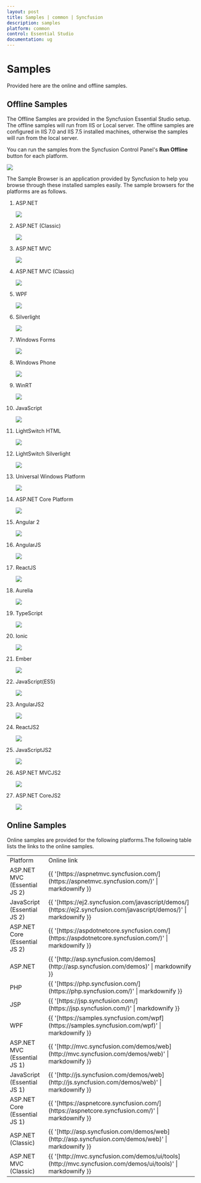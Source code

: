 ```yaml
---
layout: post
title: Samples | common | Syncfusion
description: samples
platform: common
control: Essential Studio
documentation: ug
---
```


# Samples

Provided here are the online and offline samples.

##  Offline Samples

The Offline Samples are provided in the Syncfusion Essential Studio setup. The offline samples will run from IIS or Local server. The offline samples are configured in IIS 7.0 and IIS 7.5 installed machines, otherwise the samples will run from the local server.

You can run the samples from the Syncfusion Control Panel's **Run Offline** button for each platform. 



![](Offline-Samples_images/Offline-Samples_img1.png)



The Sample Browser is an application provided by Syncfusion to help you browse through these installed samples easily. The sample browsers for the platforms are as follows.

1. ASP.NET



   ![](Offline-Samples_images/Offline-Samples_img2.png)





2. ASP.NET (Classic)



   ![](Offline-Samples_images/Offline-Samples_img3.png)





3. ASP.NET MVC



   ![](Offline-Samples_images/Offline-Samples_img4.png)





4. ASP.NET MVC (Classic)



   ![](Offline-Samples_images/Offline-Samples_img5.png)





5. WPF



   ![](Offline-Samples_images/Offline-Samples_img6.png)





6. Silverlight



    ![](Offline-Samples_images/Offline-Samples_img7.png)





7. Windows Forms



    ![](Offline-Samples_images/Offline-Samples_img8.png)





8. Windows Phone



   ![](Offline-Samples_images/Offline-Samples_img9.png)





9. WinRT



    ![](Offline-Samples_images/Offline-Samples_img10.png)





10. JavaScript



    ![](Offline-Samples_images/Offline-Samples_img11.png)





11. LightSwitch HTML



    ![](Offline-Samples_images/Offline-Samples_img12.png)





12. LightSwitch Silverlight



    ![](Offline-Samples_images/Offline-Samples_img13.png)
	
	
	
	
	
13. Universal Windows Platform



    ![](Offline-Samples_images/Offline-Samples_img14.png)
	
	
	
	
14. ASP.NET Core Platform



    ![](Offline-Samples_images/Offline-Samples_img15.png)
	
	
	
	
15. Angular 2



    ![](Offline-Samples_images/Offline-Samples_img16.png)
	
	
	
	
16. AngularJS



    ![](Offline-Samples_images/Offline-Samples_img17.png)
	
	
	
	
17. ReactJS



    ![](Offline-Samples_images/Offline-Samples_img18.png)
	
	
	
	
18. Aurelia



    ![](Offline-Samples_images/Offline-Samples_img19.png)
	
	
	
	
19. TypeScript



    ![](Offline-Samples_images/Offline-Samples_img20.png)
	
	
	
	
20. Ionic



    ![](Offline-Samples_images/Offline-Samples_img22.png)
	
	
	
21. Ember



    ![](Offline-Samples_images/Offline-Samples_img23.png)


	
22. JavaScript(ES5)

	
	
    ![](Offline-Samples_images/Offline-Samples_img24.png)  



23. AngularJS2



    ![](Offline-Samples_images/Offline-Samples_img25.png)    



24. ReactJS2



    ![](Offline-Samples_images/Offline-Samples_img26.png)



25. JavaScriptJS2



    ![](Offline-Samples_images/Offline-Samples_img27.png) 

	
	
26. ASP.NET MVCJS2



    ![](Offline-Samples_images/Offline-Samples_img29.png)
	
	
	
27. ASP.NET CoreJS2



    ![](Offline-Samples_images/Offline-Samples_img30.png)
	
	
	
## Online Samples

Online samples are provided for the following platforms.The following table lists the links to the online samples.



<table>
<tr>
<td>
Platform</td><td>
Online link</td></tr>

<tr>
<td>
ASP.NET MVC (Essential JS 2)</td><td>
{{ '[https://aspnetmvc.syncfusion.com/](https://aspnetmvc.syncfusion.com/)' | markdownify }}</td></tr>

<tr>
<td>
JavaScript (Essential JS 2)</td><td>
{{ '[https://ej2.syncfusion.com/javascript/demos/](https://ej2.syncfusion.com/javascript/demos/)' | markdownify }}</td></tr>

<tr>
<td>
ASP.NET Core (Essential JS 2)</td><td>
{{ '[https://aspdotnetcore.syncfusion.com/](https://aspdotnetcore.syncfusion.com/)' | markdownify }}</td></tr>

<tr>
<td>
ASP.NET</td><td>
{{ '[http://asp.syncfusion.com/demos](http://asp.syncfusion.com/demos)' | markdownify }}</td></tr>

<tr>
<td>
PHP</td><td>
{{ '[https://php.syncfusion.com/](https://php.syncfusion.com/)' | markdownify }}</td></tr>

<tr>
<td>
JSP</td><td>
{{ '[https://jsp.syncfusion.com/](https://jsp.syncfusion.com/)' | markdownify }}</td></tr>

<tr>
<td>
WPF</td><td>
{{ '[https://samples.syncfusion.com/wpf](https://samples.syncfusion.com/wpf)' | markdownify }}</td></tr>

<tr>
<td>
ASP.NET MVC (Essential JS 1)</td><td>
{{ '[http://mvc.syncfusion.com/demos/web](http://mvc.syncfusion.com/demos/web)' | markdownify }}</td></tr>

<tr>
<td>
JavaScript (Essential JS 1)</td><td>
{{ '[http://js.syncfusion.com/demos/web](http://js.syncfusion.com/demos/web)' | markdownify }}</td></tr>

<tr>
<td>
ASP.NET Core (Essential JS 1)</td><td>
{{ '[https://aspnetcore.syncfusion.com/](https://aspnetcore.syncfusion.com/)' | markdownify }}</td></tr>

<tr>
<td>
ASP.NET (Classic)</td><td>
{{ '[http://asp.syncfusion.com/demos/web](http://asp.syncfusion.com/demos/web)' | markdownify }}</td></tr>

<tr>
<td>
ASP.NET MVC (Classic)</td><td>
{{ '[http://mvc.syncfusion.com/demos/ui/tools](http://mvc.syncfusion.com/demos/ui/tools)' | markdownify }}</td></tr>

</table>


